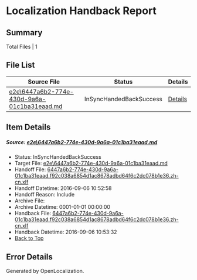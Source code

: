 # <a name='report-top'></a> Localization Handback Report

## Summary
 Total Files | 1

## File List
 Source File | Status | Details 
 ----------- | ------ | ------- 
 [e2e\6447a6b2-774e-430d-9a6a-01c1ba31eaad.md](https://github.com/OpenLocalizationTestOrg/ol-test0/blob/006e123abd3eea4d13dfaaacf78de0e12e4cb59f/e2e/6447a6b2-774e-430d-9a6a-01c1ba31eaad.md) | InSyncHandedBackSuccess | [Details](#b2fd0d6a73296be30cfd5bf9200152ebb369e91f1)

## Item Details
##### <a name='b2fd0d6a73296be30cfd5bf9200152ebb369e91f1'></a> Source: [e2e\6447a6b2-774e-430d-9a6a-01c1ba31eaad.md](https://github.com/OpenLocalizationTestOrg/ol-test0/blob/006e123abd3eea4d13dfaaacf78de0e12e4cb59f/e2e/6447a6b2-774e-430d-9a6a-01c1ba31eaad.md)
* Status: InSyncHandedBackSuccess
* Target File: [e2e\6447a6b2-774e-430d-9a6a-01c1ba31eaad.md](https://github.com/OpenLocalizationTestOrg/ol-test0-zhcn/blob/828592ba69f822d57b5cdc6d9459b3fd5babe62c/e2e/6447a6b2-774e-430d-9a6a-01c1ba31eaad.md)
* Handoff File: [6447a6b2-774e-430d-9a6a-01c1ba31eaad.f92c038a6854d1ac8678adbd64f6c2dc078b1e36.zh-cn.xlf](https://github.com/OpenLocalizationTestOrg/ol-test0-handoff/blob/7e75404edb54d04396c7afd8c421537d2c442a77/ol-handoff/OpenLocalizationTestOrg/ol-test0-zhcn/ci/ht/6447a6b2-774e-430d-9a6a-01c1ba31eaad.f92c038a6854d1ac8678adbd64f6c2dc078b1e36.zh-cn.xlf)
* Handoff Datetime: 2016-09-06 10:52:58
* Handoff Reason: Include
* Archive File: 
* Archive Datetime: 0001-01-01 00:00:00
* Handback File: [6447a6b2-774e-430d-9a6a-01c1ba31eaad.f92c038a6854d1ac8678adbd64f6c2dc078b1e36.zh-cn.xlf](https://github.com/OpenLocalizationTestOrg/ol-test0-handback/blob/82ce461ba332a7c33883cda7f387bff9dc074274/ol-handback/OpenLocalizationTestOrg/ol-test0-zhcn/ci/ht/6447a6b2-774e-430d-9a6a-01c1ba31eaad.f92c038a6854d1ac8678adbd64f6c2dc078b1e36.zh-cn.xlf)
* Handback Datetime: 2016-09-06 10:53:32
* [Back to Top](#report-top)


## Error Details

Generated by OpenLocalization.
